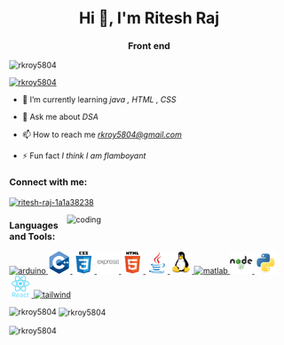 <h1 align="center">Hi 👋, I'm Ritesh Raj</h1>
<h3 align="center">Front end</h3>

<p align="left"> <img src="https://komarev.com/ghpvc/?username=rkroy5804&label=Profile%20views&color=0e75b6&style=flat" alt="rkroy5804" /> </p>

<p align="left"> <a href="https://github.com/ryo-ma/github-profile-trophy"><img src="https://github-profile-trophy.vercel.app/?username=rkroy5804" alt="rkroy5804" /></a> </p>

- 🌱 I’m currently learning *java , HTML , CSS*

- 💬 Ask me about *DSA*

- 📫 How to reach me *rkroy5804@gmail.com*

- ⚡ Fun fact *I think I am flamboyant*

<h3 align="left">Connect with me:</h3>
<p align="left">
<a href="https://linkedin.com/in/ritesh-raj-1a1a38238" target="blank"><img align="center" src="https://raw.githubusercontent.com/rahuldkjain/github-profile-readme-generator/master/src/images/icons/Social/linked-in-alt.svg" alt="ritesh-raj-1a1a38238" height="30" width="40" /></a>
</p> <img align="right" alt="coding" width="400" src="https://gifdb.com/images/high/animated-chock-coding-c78f6elj32sfoi8q.gif"/>

<h3 align="left">Languages and Tools:</h3>
<p align="left"> <a href="https://www.arduino.cc/" target="_blank" rel="noreferrer"> <img src="https://cdn.worldvectorlogo.com/logos/arduino-1.svg" alt="arduino" width="40" height="40"/> </a> <a href="https://www.w3schools.com/cpp/" target="_blank" rel="noreferrer"> <img src="https://raw.githubusercontent.com/devicons/devicon/master/icons/cplusplus/cplusplus-original.svg" alt="cplusplus" width="40" height="40"/> </a> <a href="https://www.w3schools.com/css/" target="_blank" rel="noreferrer"> <img src="https://raw.githubusercontent.com/devicons/devicon/master/icons/css3/css3-original-wordmark.svg" alt="css3" width="40" height="40"/> </a> <a href="https://expressjs.com" target="_blank" rel="noreferrer"> <img src="https://raw.githubusercontent.com/devicons/devicon/master/icons/express/express-original-wordmark.svg" alt="express" width="40" height="40"/> </a> <a href="https://www.w3.org/html/" target="_blank" rel="noreferrer"> <img src="https://raw.githubusercontent.com/devicons/devicon/master/icons/html5/html5-original-wordmark.svg" alt="html5" width="40" height="40"/> </a> <a href="https://www.java.com" target="_blank" rel="noreferrer"> <img src="https://raw.githubusercontent.com/devicons/devicon/master/icons/java/java-original.svg" alt="java" width="40" height="40"/> </a> <a href="https://www.linux.org/" target="_blank" rel="noreferrer"> <img src="https://raw.githubusercontent.com/devicons/devicon/master/icons/linux/linux-original.svg" alt="linux" width="40" height="40"/> </a> <a href="https://www.mathworks.com/" target="_blank" rel="noreferrer"> <img src="https://upload.wikimedia.org/wikipedia/commons/2/21/Matlab_Logo.png" alt="matlab" width="40" height="40"/> </a> <a href="https://nodejs.org" target="_blank" rel="noreferrer"> <img src="https://raw.githubusercontent.com/devicons/devicon/master/icons/nodejs/nodejs-original-wordmark.svg" alt="nodejs" width="40" height="40"/> </a> <a href="https://www.python.org" target="_blank" rel="noreferrer"> <img src="https://raw.githubusercontent.com/devicons/devicon/master/icons/python/python-original.svg" alt="python" width="40" height="40"/> </a> <a href="https://reactjs.org/" target="_blank" rel="noreferrer"> <img src="https://raw.githubusercontent.com/devicons/devicon/master/icons/react/react-original-wordmark.svg" alt="react" width="40" height="40"/> </a> <a href="https://tailwindcss.com/" target="_blank" rel="noreferrer"> <img src="https://www.vectorlogo.zone/logos/tailwindcss/tailwindcss-icon.svg" alt="tailwind" width="40" height="40"/> </a> </p>

<p><img align="left" src="https://github-readme-stats.vercel.app/api/top-langs?username=rkroy5804&show_icons=true&locale=en&layout=compact" alt="rkroy5804" /></p>

<p>&nbsp;<img align="center" src="https://github-readme-stats.vercel.app/api?username=rkroy5804&show_icons=true&locale=en" alt="rkroy5804" /></p>

<p><img align="center" src="https://github-readme-streak-stats.herokuapp.com/?user=rkroy5804&" alt="rkroy5804" /></p>
